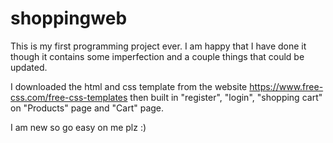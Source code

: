 # shoppingweb

This is my first programming project ever. I am happy that I have done it though it contains some imperfection and a couple things that could be updated.

I downloaded the html and css template from the website https://www.free-css.com/free-css-templates then built in "register", "login", "shopping cart" on "Products" page and "Cart" page.

I am new so go easy on me plz :)
